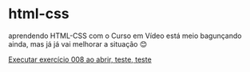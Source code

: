 # html-css
 aprendendo HTML-CSS com o Curso em Vídeo
 está meio bagunçando ainda, mas já já vai melhorar a situação &#x1F60A;

 <a href="https://thomas-paz.github.io/html-css/exercicios/ex008/index.html">Executar exercício 008 ao abrir, teste, teste</a>
